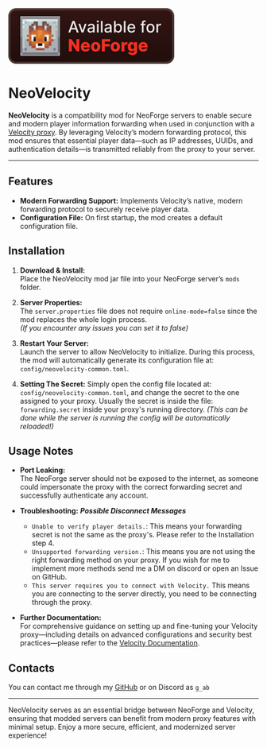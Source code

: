 <img src="https://raw.githubusercontent.com/intergrav/devins-badges/d0dd406e1106cd0726bf85743575368e3c4b2f5e/assets/cozy/supported/neoforge_vector.svg" alt="NeoForge Logo" />

# NeoVelocity

**NeoVelocity** is a compatibility mod for NeoForge servers to enable secure and modern player information forwarding
when used in conjunction with a [Velocity proxy](https://papermc.io/software/velocity). By leveraging Velocity’s modern
forwarding protocol, this mod ensures that essential player data—such as IP addresses, UUIDs, and authentication
details—is transmitted reliably from the proxy to your server.

---

## Features

- **Modern Forwarding Support:** Implements Velocity’s native, modern forwarding protocol to securely receive player
  data.
- **Configuration File:** On first startup, the mod creates a default configuration file.

## Installation

1. **Download & Install:**  
   Place the NeoVelocity mod jar file into your NeoForge server’s `mods` folder.

2. **Server Properties:**  
   The `server.properties` file does not require `online-mode=false` since the mod replaces the whole login process.  
   *(If you encounter any issues you can set it to false)*

3. **Restart Your Server:**  
   Launch the server to allow NeoVelocity to initialize. During this process, the mod will automatically generate its
   configuration file at: `config/neovelocity-common.toml`.

4. **Setting The Secret:**
   Simply open the config file located at: `config/neovelocity-common.toml`, and change the secret to the one assigned
   to your proxy. Usually the secret is inside the file: `forwarding.secret` inside your proxy's running directory.
   *(This can be done while the server is running the config will be automatically reloaded!)*

## Usage Notes

- **Port Leaking:**  
  The NeoForge server should not be exposed to the internet, as someone could impersonate the proxy with the correct
  forwarding secret and successfully authenticate any account.

- **Troubleshooting:**
  ***Possible Disconnect Messages***
    - `Unable to verify player details.`: This means your forwarding secret is not the same as the proxy's. Please refer
      to the Installation step 4.
    - `Unsupported forwarding version.`: This means you are not using the right forwarding method on your proxy. If you
      wish for me to implement more methods send me a DM on discord or open an Issue on GitHub.
    - `This server requires you to connect with Velocity.` This means you are connecting to the server directly, you
      need to be connecting through the proxy.

- **Further Documentation:**  
  For comprehensive guidance on setting up and fine-tuning your Velocity proxy—including details on advanced
  configurations and security best practices—please refer to
  the [Velocity Documentation](https://docs.papermc.io/velocity/getting-started).

## Contacts

You can contact me through my [GitHub](https://github.com/Gabwasnt) or on Discord as `g_ab`

---

NeoVelocity serves as an essential bridge between NeoForge and Velocity, ensuring that modded servers can benefit from
modern proxy features with minimal setup. Enjoy a more secure, efficient, and modernized server experience!
